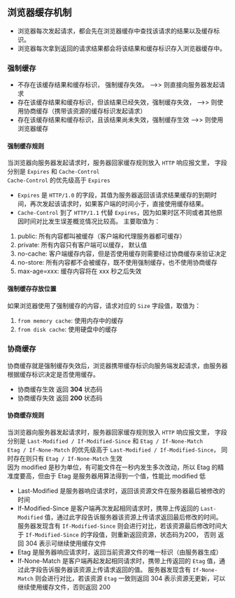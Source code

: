 ## 浏览器缓存机制

- 浏览器每次发起请求，都会先在浏览器缓存中查找该请求的结果以及缓存标识。
- 浏览器每次拿到返回的请求结果都会将该结果和缓存标识存入浏览器缓存中。


### 强制缓存

- 不存在该缓存结果和缓存标识， 强制缓存失效。 -->> 则直接向服务器发起请求
- 存在该缓存结果和缓存标识，但该结果已经失效，强制缓存失效，  -->> 则使用协商缓存（携带该资源的缓存标识发起请求）
- 存在该缓存结果和缓存标识，且该结果尚未失效，强制缓存生效    -->> 则使用浏览器缓存

#### 强制缓存规则

当浏览器向服务器发起请求时，服务器回家缓存规则放入 `HTTP` 响应报文里， 字段分别是 `Expires` 和 `Cache-Control`  
`Cache-Control` 的优先级高于 `Expires`
- `Expires` 是 `HTTP/1.0` 的字段，其值为服务器返回该请求结果缓存的到期时间，再次发起该请求时，如果客户端的时间小于，直接使用缓存结果。
- `Cache-Control` 到了 `HTTP/1.1` 代替 `Expires`，因为如果时区不同或者其他原因时间对比发生误差概览情况比较高。 主要取值为：
1. public: 所有内容都叫被缓存（客户端和代理服务器都可缓存）
2. private:  所有内容只有客户端可以缓存， 默认值
3. no-cache: 客户端缓存内容，但是否使用缓存则需要经过协商缓存来验证决定
4. no-store: 所有内容都不会被缓存，既不使用强制缓存，也不使用协商缓存
5. max-age=xxx: 缓存内容将在 xxx 秒之后失效

#### 强制缓存存放位置

如果浏览器使用了强制缓存的内容，请求对应的 `Size` 字段值，取值为：
1. `from memory cache`: 使用内存中的缓存
2. `from disk cache`: 使用硬盘中的缓存

### 协商缓存

协商缓存就是强制缓存失效后，浏览器携带缓存标识向服务端发起请求，由服务器根据缓存标识决定是否使用缓存。
- 协商缓存生效 返回 **304** 状态码
- 协商缓存失效 返回 **200** 状态码

#### 协商缓存规则

当浏览器向服务器发起请求时，服务器回家缓存规则放入 `HTTP` 响应报文里， 字段分别是 `Last-Modified / If-Modified-Since` 和 `Etag / If-None-Match`  
`Etag / If-None-Match` 的优先级高于 `Last-Modified / If-Modified-Since`， 同时存在则只有 `Etag / If-None-Match` 生效  
因为 modified 是秒为单位，有可能文件在一秒内发生多次改动，所以 Etag 的精准度要高，但由于 Etag 是服务器用算法得到一个值，性能比 modified 低

- Last-Modified 是服务器响应请求时，返回该资源文件在服务器最后被修改的时间
- If-Modified-Since 是客户端再次发起相同请求时，携带上传返回的 `Last-Modified` 值，通过此字段告诉服务器该资源上传请求返回最后修改的时间。 服务器发现含有 `If-Modified-Since` 
则会进行对比，若该资源最后修改时间大于 `If-Modified-Since` 的字段值，则重新返回资源，状态码为200， 否则 返回 304 表示可继续使用缓存文件
- Etag 是服务器响应请求时，返回当前资源文件的唯一标识（由服务器生成）
- If-None-Match 是客户端再起发起相同请求时，携带上传返回的 `Etag` 值，通过此字段告诉服务器该资源上传请求返回的值。 服务器发现含有 `If-None-Match` 
则会进行对比，若该资源 `Etag` 一致则返回 304 表示资源无更新，可以继续使用缓存文件，否则返回 200














